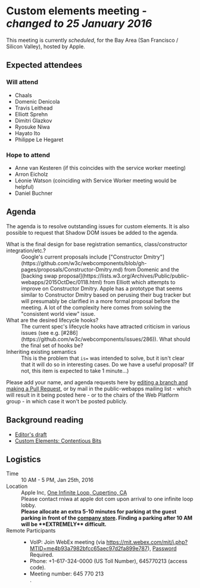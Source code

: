 <html>
 <head>
  <meta charset="utf-8">
  <title>25 January 2016 Custom elements meeting</title>
 </head>
 <body>
  <h1>Custom elements meeting - <em>changed to 25 January 2016</em></h1>

  <p>This meeting is currently <em>scheduled</em>, for the Bay Area (San Francisco / Silicon Valley), hosted by Apple.</p>

  <h2>Expected attendees</h2>

<h3>Will attend</h3>

  <ul>
   <li>Chaals</li>
   <li>Domenic Denicola</li>
   <li>Travis Leithead</li>
   <li>Elliott Sprehn</li>
   <li>Dimitri Glazkov</li>
   <li>Ryosuke Niwa</li>
   <li>Hayato Ito</li>
   <li>Philippe Le Hegaret</li>
  </ul>

<h3>Hope to attend</h3>
  <ul>
   <li>Anne van Kesteren (if this coincides with the service worker meeting)</li>
   <li>Arron Eicholz</li>
   <li>Léonie Watson (coinciding with Service Worker meeting would be helpful)</li>
   <li>Daniel Buchner</li>
  </ul>

  <h2>Agenda</h2>
  <p>The agenda is to resolve outstanding issues for custom elements. It is also possible to request that Shadow DOM issues be added to the agenda.</p>
  <dl>
   <dt>What is the final design for base registration semantics, class/constructor integration/etc.?</dt>
   <dd>Google's current proposals include ["Constructor Dmitry"](https://github.com/w3c/webcomponents/blob/gh-pages/proposals/Constructor-Dmitry.md) from Domenic and the [backing swap proposal](https://lists.w3.org/Archives/Public/public-webapps/2015OctDec/0118.html) from Elliott which attempts to improve on Constructor Dmitry. Apple has a prototype that seems similar to Constructor Dmitry based on perusing their bug tracker but will presumably be clarified in a more formal proposal before the meeting. A lot of the complexity here comes from solving the "consistent world view" issue.</dd>

   <dt>What are the desired lifecycle hooks?</dt>
   <dd>The current spec's lifecycle hooks have attracted criticism in various issues (see e.g. [#286](https://github.com/w3c/webcomponents/issues/286)). What should the final set of hooks be?</dd>

   <dt>Inheriting existing semantics</dt>
    <dd>This is the problem that <code>is=</code> was intended to solve, but it isn't clear that it will do so in interesting cases. Do we have a useful proposal? (If not, this item is expected to take 1 minute…)</dd>
  </dl>


  <p>Please add your name, and agenda requests here by <a href="https://github.com/w3c/WebPlatformWG/blob/gh-pages/meetings/16janWC.md">editing a branch and making a Pull Request</a>, or by mail in the public-webapps mailing list - which will result in it being posted here - or to the chairs of the Web Platform group - in which case it won't be posted publicly.</p>

<h2>Background reading</h2>

<ul>
  <li><a href="http://w3c.github.io/webcomponents/spec/custom/">Editor's draft</a></li>
  <li><a href="https://github.com/w3c/webcomponents/wiki/Custom-Elements:-Contentious-Bits">Custom Elements: Contentious Bits</a></li>
</ul>


<h2>Logistics</h2>

<dl>
  <dt>Time</dt>
  <dd>10 AM - 5 PM, Jan 25th, 2016</dd>
  <dt>Location</dt>
  <dd>Apple Inc, <a href="https://en.wikipedia.org/wiki/Infinite_Loop_(street)">One Infinite Loop, Cupertino, CA</a><br>
  Please contact rniwa at apple dot com upon arrival to one infinite loop lobby.<br>
  <strong>Please allocate an extra 5-10 minutes for parking at the guest parking in front of the <a href="http://www.apple.com/companystore/directions.html">company store</a>. Finding a parking after 10 AM will be **EXTREMELY** difficult.</strong></dd>
  <dt>Remote Participants</dt>
  <dd>
    <ul>
      <li>VoIP: Join WebEx meeting (via <a href="https://mit.webex.com/mit/j.php?MTID=me4b93a7982bfcc65aec97d2fa899e787">https://mit.webex.com/mit/j.php?MTID=me4b93a7982bfcc65aec97d2fa899e787</a>), <a href="https://lists.w3.org/Archives/Member/w3c-archive/2016Jan/0079.html">Password</a> Required.</li>
      <li>Phone: +1-617-324-0000 (US Toll Number), 645770213 (access code).</li>
      <li>Meeting number: 645 770 213</li>.
    </ul>
  </dd>
</dl>

 </body>
</html>
